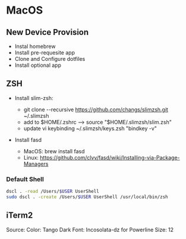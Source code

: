 # MacOS

## New Device Provision
- Instal homebrew
- Install pre-requesite app
- Clone and Configure dotfiles
- Install optional app

## ZSH
- Install slim-zsh: 
  - git clone --recursive https://github.com/changs/slimzsh.git ~/.slimzsh
  - add to $HOME/.zshrc --> source "$HOME/.slimzsh/slim.zsh"
  - update vi keybinding ~/.slimzsh/keys.zsh "bindkey -v"

- Install fasd
  - MacOS: brew install fasd
  - Linux: https://github.com/clvv/fasd/wiki/Installing-via-Package-Managers 

### Default Shell
```bash
dscl . -read /Users/$USER UserShell
sudo dscl . -create /Users/$USER UserShell /usr/local/bin/zsh
```

## iTerm2
Source: 
Color: Tango Dark
Font: Incosolata-dz for Powerline
Size: 12

